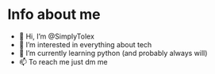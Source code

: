 Info about me
===
- 👋 Hi, I’m @SimplyTolex
- 👀 I’m interested in everything about tech
- 🌱 I’m currently learning python (and probably always will)
- 📫 To reach me just dm me
